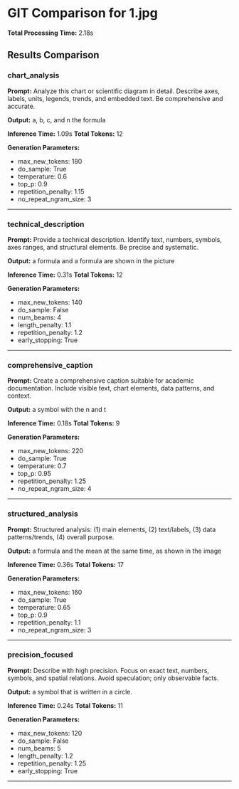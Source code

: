 # GIT Comparison for 1.jpg

**Total Processing Time:** 2.18s

## Results Comparison

### chart_analysis

**Prompt:** Analyze this chart or scientific diagram in detail. Describe axes, labels, units, legends, trends, and embedded text. Be comprehensive and accurate.

**Output:** a, b, c, and n the formula

**Inference Time:** 1.09s
**Total Tokens:** 12

**Generation Parameters:**
- max_new_tokens: 180
- do_sample: True
- temperature: 0.6
- top_p: 0.9
- repetition_penalty: 1.15
- no_repeat_ngram_size: 3

---

### technical_description

**Prompt:** Provide a technical description. Identify text, numbers, symbols, axes ranges, and structural elements. Be precise and systematic.

**Output:** a formula and a formula are shown in the picture

**Inference Time:** 0.31s
**Total Tokens:** 12

**Generation Parameters:**
- max_new_tokens: 140
- do_sample: False
- num_beams: 4
- length_penalty: 1.1
- repetition_penalty: 1.2
- early_stopping: True

---

### comprehensive_caption

**Prompt:** Create a comprehensive caption suitable for academic documentation. Include visible text, chart elements, data patterns, and context.

**Output:** a symbol with the n and t

**Inference Time:** 0.18s
**Total Tokens:** 9

**Generation Parameters:**
- max_new_tokens: 220
- do_sample: True
- temperature: 0.7
- top_p: 0.95
- repetition_penalty: 1.25
- no_repeat_ngram_size: 4

---

### structured_analysis

**Prompt:** Structured analysis: (1) main elements, (2) text/labels, (3) data patterns/trends, (4) overall purpose.

**Output:** a formula and the mean at the same time, as shown in the image

**Inference Time:** 0.36s
**Total Tokens:** 17

**Generation Parameters:**
- max_new_tokens: 160
- do_sample: True
- temperature: 0.65
- top_p: 0.9
- repetition_penalty: 1.1
- no_repeat_ngram_size: 3

---

### precision_focused

**Prompt:** Describe with high precision. Focus on exact text, numbers, symbols, and spatial relations. Avoid speculation; only observable facts.

**Output:** a symbol that is written in a circle.

**Inference Time:** 0.24s
**Total Tokens:** 11

**Generation Parameters:**
- max_new_tokens: 120
- do_sample: False
- num_beams: 5
- length_penalty: 1.2
- repetition_penalty: 1.25
- early_stopping: True

---

